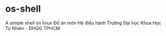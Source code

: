 # os-shell
A simple shell on linux
Đồ án môn Hệ điều hành
Trường Đại học Khoa Học Tự Nhiên - ĐHQG TPHCM
